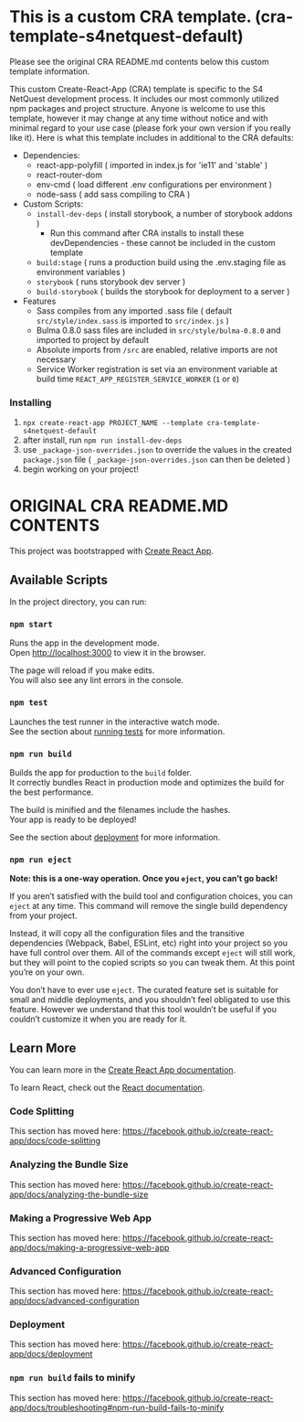 # This is a custom CRA template. (cra-template-s4netquest-default)

Please see the original CRA README.md contents below this custom template information.

This custom Create-React-App (CRA) template is specific to the S4 NetQuest development process. It includes our most commonly utilized npm packages and project structure. Anyone is welcome to use this template, however it may change at any time without notice and with minimal regard to your use case (please fork your own version if you really like it). Here is what this template includes in additional to the CRA defaults:

* Dependencies:
  * react-app-polyfill ( imported in index.js for 'ie11' and 'stable' )
  * react-router-dom
  * env-cmd ( load different .env configurations per environment )
  * node-sass ( add sass compiling to CRA )
* Custom Scripts:
  * `install-dev-deps` ( install storybook, a number of storybook addons )
    * Run this command after CRA installs to install these devDependencies - these cannot be included in the custom template
  * `build:stage` ( runs a production build using the .env.staging file as environment variables )
  * `storybook` ( runs storybook dev server )
  * `build-storybook` ( builds the storybook for deployment to a server )
* Features
  * Sass compiles from any imported .sass file ( default `src/style/index.sass` is imported to `src/index.js` )
  * Bulma 0.8.0 sass files are included in `src/style/bulma-0.8.0` and imported to project by default
  * Absolute imports from `/src` are enabled, relative imports are not necessary
  * Service Worker registration is set via an environment variable at build time `REACT_APP_REGISTER_SERVICE_WORKER` (`1` or `0`)

### Installing
1. `npx create-react-app PROJECT_NAME --template cra-template-s4netquest-default`
2. after install, run `npm run install-dev-deps`
3. use `_package-json-overrides.json` to override the values in the created `package.json` file ( `_package-json-overrides.json` can then be deleted )
4. begin working on your project!

# ORIGINAL CRA README.MD CONTENTS

This project was bootstrapped with [Create React App](https://github.com/facebook/create-react-app).

## Available Scripts

In the project directory, you can run:

### `npm start`

Runs the app in the development mode.<br />
Open [http://localhost:3000](http://localhost:3000) to view it in the browser.

The page will reload if you make edits.<br />
You will also see any lint errors in the console.

### `npm test`

Launches the test runner in the interactive watch mode.<br />
See the section about [running tests](https://facebook.github.io/create-react-app/docs/running-tests) for more information.

### `npm run build`

Builds the app for production to the `build` folder.<br />
It correctly bundles React in production mode and optimizes the build for the best performance.

The build is minified and the filenames include the hashes.<br />
Your app is ready to be deployed!

See the section about [deployment](https://facebook.github.io/create-react-app/docs/deployment) for more information.

### `npm run eject`

**Note: this is a one-way operation. Once you `eject`, you can’t go back!**

If you aren’t satisfied with the build tool and configuration choices, you can `eject` at any time. This command will remove the single build dependency from your project.

Instead, it will copy all the configuration files and the transitive dependencies (Webpack, Babel, ESLint, etc) right into your project so you have full control over them. All of the commands except `eject` will still work, but they will point to the copied scripts so you can tweak them. At this point you’re on your own.

You don’t have to ever use `eject`. The curated feature set is suitable for small and middle deployments, and you shouldn’t feel obligated to use this feature. However we understand that this tool wouldn’t be useful if you couldn’t customize it when you are ready for it.

## Learn More

You can learn more in the [Create React App documentation](https://facebook.github.io/create-react-app/docs/getting-started).

To learn React, check out the [React documentation](https://reactjs.org/).

### Code Splitting

This section has moved here: https://facebook.github.io/create-react-app/docs/code-splitting

### Analyzing the Bundle Size

This section has moved here: https://facebook.github.io/create-react-app/docs/analyzing-the-bundle-size

### Making a Progressive Web App

This section has moved here: https://facebook.github.io/create-react-app/docs/making-a-progressive-web-app

### Advanced Configuration

This section has moved here: https://facebook.github.io/create-react-app/docs/advanced-configuration

### Deployment

This section has moved here: https://facebook.github.io/create-react-app/docs/deployment

### `npm run build` fails to minify

This section has moved here: https://facebook.github.io/create-react-app/docs/troubleshooting#npm-run-build-fails-to-minify